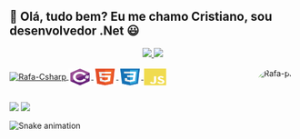 ## 👋 Olá, tudo bem? Eu me chamo Cristiano, sou desenvolvedor .Net 😃

<div align="center">
  <a href="https://github.com/cristianodsn">
  <img height="180em" src="https://github-readme-stats.vercel.app/api?username=cristianodsn&show_icons=true&theme=dracula&include_all_commits=true&count_private=true"/>
  <img height="180em" src="https://github-readme-stats.vercel.app/api/top-langs/?username=cristianodsn&layout=compact&langs_count=7&theme=dracula"/>
</div>
<div style="display: inline_block"><br>
  
 <img align="center" alt="Rafa-Csharp" height="30" width="40" src="https://cdn.jsdelivr.net/gh/devicons/devicon/icons/dotnetcore/dotnetcore-original.svg" />
  <img align="center" alt="Rafa-Csharp" height="30" width="40" src="https://raw.githubusercontent.com/devicons/devicon/master/icons/csharp/csharp-original.svg">
  <img align="center" alt="Rafa-HTML" height="30" width="40" src="https://raw.githubusercontent.com/devicons/devicon/master/icons/html5/html5-original.svg">
  <img align="center" alt="Rafa-CSS" height="30" width="40" src="https://raw.githubusercontent.com/devicons/devicon/master/icons/css3/css3-original.svg">
  <img align="center" alt="Rafa-Js" height="30" width="40" src="https://raw.githubusercontent.com/devicons/devicon/master/icons/javascript/javascript-plain.svg">  

 <img align="right" alt="Rafa-pic" height="150" style="border-radius:50px;" src="https://64.media.tumblr.com/0c34d1286f5f06c16bd35e80b43fc6b8/tumblr_nr6hegKCns1qd4q8ao1_500.gifv">
  
  ##
 
<div> 
 

  <a href = "mailto:cristiano_castiel@hotmail.com"><img src="https://img.shields.io/badge/-Gmail-%23333?style=for-the-badge&logo=gmail&logoColor=white" target="_blank"></a>
  <a href="https://www.linkedin.com/in/cristiano-jos%C3%A9-do-nascimento-603b45218" target="_blank"><img src="https://img.shields.io/badge/-LinkedIn-%230077B5?style=for-the-badge&logo=linkedin&logoColor=white" target="_blank"></a> 
 
   ![Snake animation](https://github.com/cristianodsn/cristianodsn/blob/output/github-contribution-grid-snake.svg)
  
</div>

